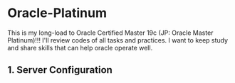# Oracle-Platinum

This is my long-load to Oracle Certified Master 19c (JP: Oracle Master Platinum)!!!
I'll review codes of all tasks and practices. I want to keep study and share skills that can help oracle operate well. 

## 1. Server Configuration
